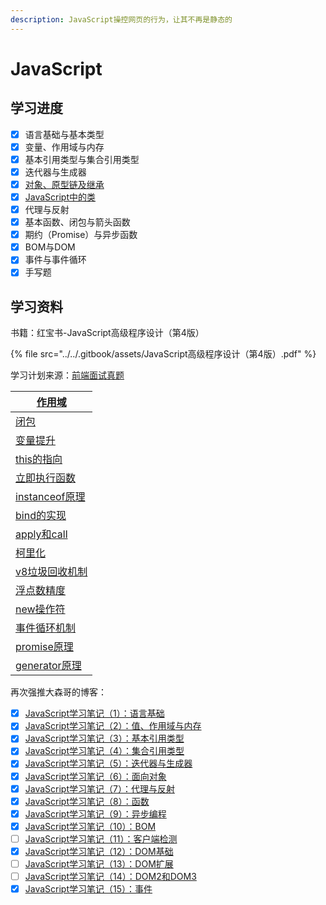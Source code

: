 ```yaml
---
description: JavaScript操控网页的行为，让其不再是静态的
---
```


# JavaScript

## 学习进度

* [x] 语言基础与基本类型
* [x] 变量、作用域与内存
* [x] 基本引用类型与集合引用类型
* [x] 迭代器与生成器
* [x] [对象、原型链及继承](prototype-and-inherit.md)
* [x] [JavaScript中的类](javascript-zhong-de-lei.md)
* [x] 代理与反射
* [x] 基本函数、闭包与箭头函数
* [x] 期约（Promise）与异步函数
* [x] BOM与DOM
* [x] 事件与事件循环
* [x] 手写题

## 学习资料

书籍：红宝书-JavaScript高级程序设计（第4版）

{% file src="../../.gitbook/assets/JavaScript高级程序设计（第4版）.pdf" %}

学习计划来源：[前端面试真题](https://jf98y0i883.feishu.cn/base/appcnGuMhCDR0Bp5wLWvehGNomg?table=tblJmmVmCq2Ug8hs\&view=vewTe1iz28)

| [作用域](https://github.com/mqyqingfeng/Blog/issues/6)                  |
| -------------------------------------------------------------------- |
| [闭包](https://github.com/mqyqingfeng/Blog/issues/9)                   |
| [变量提升](https://github.com/mqyqingfeng/Blog/issues/5)                 |
| [this的指向](https://github.com/mqyqingfeng/Blog/issues/7)              |
| [立即执行函数](https://segmentfault.com/a/1190000003985390)                |
| [instanceof原理](https://juejin.cn/post/6844903613584654344)           |
| [bind的实现](https://github.com/mqyqingfeng/Blog/issues/12)             |
| [apply和call](https://segmentfault.com/a/1190000018017796)            |
| [柯里化](https://github.com/mqyqingfeng/Blog/issues/42)                 |
| [v8垃圾回收机制](https://juejin.cn/post/6844904016325902344)               |
| [浮点数精度](https://github.com/mqyqingfeng/Blog/issues/155)              |
| [new操作符](https://github.com/mqyqingfeng/Blog/issues/13)              |
| [事件循环机制](https://zhuanlan.zhihu.com/p/33058983)                      |
| [promise原理](https://juejin.cn/post/6844904063570542599)              |
| [generator原理](http://www.alloyteam.com/2016/02/generators-in-depth/) |

再次强推大森哥的博客：

* [x] [JavaScript学习笔记（1）：语言基础](https://sadose.github.io/2021/12/04/js001/)
* [x] [JavaScript学习笔记（2）：值、作用域与内存](https://sadose.github.io/2021/12/07/js002/)
* [x] [JavaScript学习笔记（3）：基本引用类型](https://sadose.github.io/2021/12/08/js003/)
* [x] [JavaScript学习笔记（4）：集合引用类型](https://sadose.github.io/2021/12/10/js004/)
* [x] [JavaScript学习笔记（5）：迭代器与生成器](https://sadose.github.io/2021/12/13/js005/)
* [x] [JavaScript学习笔记（6）：面向对象](https://sadose.github.io/2021/12/15/js006/)
* [x] [JavaScript学习笔记（7）：代理与反射](https://sadose.github.io/2021/12/17/js007/)
* [x] [JavaScript学习笔记（8）：函数](https://sadose.github.io/2021/12/23/js008/)
* [x] [JavaScript学习笔记（9）：异步编程](https://sadose.github.io/2021/12/24/js009/)
* [x] [JavaScript学习笔记（10）：BOM](https://sadose.github.io/2022/01/16/js010/)
* [ ] [JavaScript学习笔记（11）：客户端检测](https://sadose.github.io/2022/02/02/js011/)
* [x] [JavaScript学习笔记（12）：DOM基础](https://sadose.github.io/2022/02/13/js012/)
* [ ] [JavaScript学习笔记（13）：DOM扩展](https://sadose.github.io/2022/03/01/js013/)
* [ ] [JavaScript学习笔记（14）：DOM2和DOM3](https://sadose.github.io/2022/03/07/js014/)
* [x] [JavaScript学习笔记（15）：事件](https://sadose.github.io/2022/03/11/js015/)

